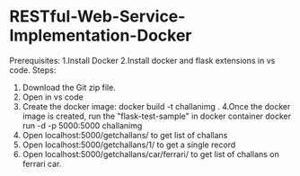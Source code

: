 # RESTful-Web-Service-Implementation-Docker
Prerequisites:
1.Install Docker
2.Install docker and flask extensions in vs code.
Steps:
1. Download the Git zip file.
2. Open in vs code
3. Create the docker image:
    docker build -t challanimg .
4.Once the docker image is created, run the "flask-test-sample" in docker container
   docker run -d -p 5000:5000 challanimg
5. Open localhost:5000/getchallans/ to get list of challans
6. Open localhost:5000/getchallans/1/ to get a single record
7. Open localhost:5000/getchallans/car/ferrari/ to get list of challans on ferrari car.

